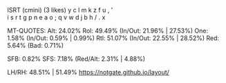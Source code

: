 ISRT (cmini) (3 likes)
  y c l m k  z f u , '  
  i s r t g  p n e a o ;
  q v w d j  b h / . x  

MT-QUOTES:
  Alt: 24.02%
  Rol: 49.49%   (In/Out: 21.96% | 27.53%)
  One:  1.58%   (In/Out:  0.59% |  0.99%)
  Rtl: 51.07%   (In/Out: 22.55% | 28.52%)
  Red:  5.64%   (Bad:     0.71%)

  SFB: 0.82%
  SFS: 7.18%    (Red/Alt: 2.31% | 4.88%)

  LH/RH: 48.51% | 51.49%
  https://notgate.github.io/layout/
  